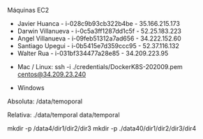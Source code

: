 Máquinas EC2

- Javier Huanca - i-028c9b93cb322b4be - 35.166.215.173
- Darwin Villanueva - i-0c5a3ff1287dd1c5f - 52.25.183.223
- Angel Villanueva - i-09feb51312a7ad656 - 34.222.152.60
- Santiago Upegui - i-0b5415e7d359ccc95 - 52.37.116.132
- Walter Rua - i-031bf334477a28e85 - 34.209.223.95


* Mac / Linux:
ssh -i ./credentials/DockerK8S-202009.pem centos@34.209.23.240

* Windows


Absoluta:
/data/temoporal

Relativa:
./data/temporal
data/temporal


mkdir -p /data4/dir1/dir2/dir3
mkdir -p ./data40/dir1/dir2/dir3/dir4

